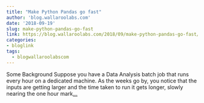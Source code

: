 ```yaml
---
title: "Make Python Pandas go fast"
author: 'blog.wallaroolabs.com'
date: '2018-09-19'
slug: make-python-pandas-go-fast
link: https://blog.wallaroolabs.com/2018/09/make-python-pandas-go-fast/
categories:
- bloglink
tags:
  - blogwallaroolabscom
---
```


Some Background Suppose you have a Data Analysis batch job that runs every hour on a dedicated machine. As the weeks go by, you notice that the inputs are getting larger and the time taken to run it gets longer, slowly nearing the one hour mark[... <i class="fas fa-external-link-alt"></i>](https://blog.wallaroolabs.com/2018/09/make-python-pandas-go-fast/)

